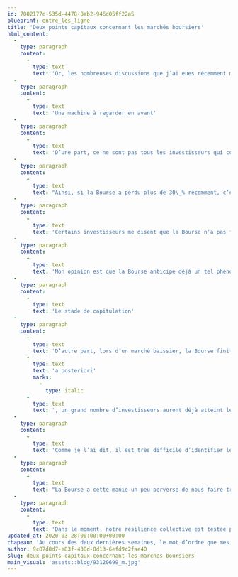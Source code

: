 ```yaml
---
id: 7082177c-535d-4478-8ab2-946d05ff22a5
blueprint: entre_les_ligne
title: 'Deux points capitaux concernant les marchés boursiers'
html_content:
  -
    type: paragraph
    content:
      -
        type: text
        text: 'Or, les nombreuses discussions que j’ai eues récemment m’ont fait réaliser l’importance de deux phénomènes en Bourse.'
  -
    type: paragraph
    content:
      -
        type: text
        text: 'Une machine à regarder en avant'
  -
    type: paragraph
    content:
      -
        type: text
        text: 'D’une part, ce ne sont pas tous les investisseurs qui comprennent que la Bourse est une machine à regarder en avant; elle s’ajuste sans cesse à ce qui pourrait survenir dans les mois à venir. On dit que la Bourse regarde six mois en avant; je crois que c’est à peu près exact.'
  -
    type: paragraph
    content:
      -
        type: text
        text: "Ainsi, si la Bourse a perdu plus de 30\_% récemment, c’est que les marchés boursiers anticipent un ralentissement économique important, voire une récession mondiale."
  -
    type: paragraph
    content:
      -
        type: text
        text: 'Certains investisseurs me disent que la Bourse n’a pas fini de perdre de la valeur. Selon eux, la propagation du virus qui surviendra inévitablement au cours des prochaines semaines et la hausse marquée des cas d’infection et de complications menant à des décès forceront la Bourse à corriger davantage.'
  -
    type: paragraph
    content:
      -
        type: text
        text: 'Mon opinion est que la Bourse anticipe déjà un tel phénomène. Ce qui fera baisser ou grimper la Bourse dans les semaines à venir seront des événements ou des développements inattendus, pas les événements que tout un chacun anticipe déjà largement.'
  -
    type: paragraph
    content:
      -
        type: text
        text: 'Le stade de capitulation'
  -
    type: paragraph
    content:
      -
        type: text
        text: 'D’autre part, lors d’un marché baissier, la Bourse finit éventuellement par atteindre un creux avant de rebondir à la hausse. Avant que la Bourse atteigne un creux, que l’on peut d’ailleurs seulement identifier '
      -
        type: text
        text: 'a posteriori'
        marks:
          -
            type: italic
      -
        type: text
        text: ', un grand nombre d’investisseurs auront déjà atteint le stade de capitulation. Quand de nombreux investisseurs concluront qu’ils ne sont définitivement pas faits pour investir en Bourse et lanceront la serviette pour de bon, nous aurons probablement atteint le creux du marché boursier. C’est précisément ce qui s’était passé pendant la crise de 2008-2009, de même qu’aux lendemains de l’éclatement de la bulle technologique en 2001 et dans les années qui ont suivi.'
  -
    type: paragraph
    content:
      -
        type: text
        text: 'Comme je l’ai dit, il est très difficile d’identifier le moment où nous aurons atteint le stade de capitulation, mais je crois pouvoir dire sans trop me tromper que nous approchons de ce stade.'
  -
    type: paragraph
    content:
      -
        type: text
        text: "La Bourse a cette manie un peu perverse de nous faire traverser régulièrement des épisodes particulièrement incertains et éprouvants. À chacun de ces épisodes, elle force ni plus ni moins les investisseurs moins aguerris à l’abandonner pour des placements plus «\_sécuritaires\_». Ceux qui résisteront à l’envie de la quitter en sortiront plus forts, plus expérimentés et plus convaincus que jamais que la meilleure façon d’investir est d’acheter de belles sociétés à un prix raisonnable et de rester présents en Bourse à long terme."
  -
    type: paragraph
    content:
      -
        type: text
        text: 'Dans le moment, notre résilience collective est testée par la crise du coronavirus. Celle des investisseurs est également fortement testée par la chute des marchés boursiers. Je demeure persuadé que nous, la population et les investisseurs, sortirons plus forts de cette période de grande inquiétude. Ça va bien aller.'
updated_at: 2020-03-28T00:00:00+00:00
chapeau: 'Au cours des deux dernières semaines, le mot d’ordre que mes collègues et moi nous sommes donnés est de parler au plus grand nombre de nos investisseurs. Je suis fier du travail accompli à ce jour et qui se poursuivra dans les jours à venir.'
author: 9c87d8d7-e83f-438d-8d13-6efd9c2fae40
slug: deux-points-capitaux-concernant-les-marches-boursiers
main_visual: 'assets::blog/93120699_m.jpg'
---
```

